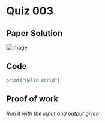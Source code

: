 # Quiz 003

## Paper Solution
![image](https://github.com/user-attachments/assets/aa5676fd-40ab-4890-b6f0-d8160502761b)

## Code
```.py
print("Hello World")
```
## Proof of work
*Run it with the input and output given*
